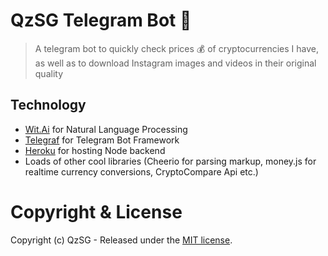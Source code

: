 ﻿# QzSG Telegram Bot :robot:
> A telegram bot to quickly check prices :moneybag: of cryptocurrencies I have, as well as to download Instagram images and videos in their original quality

## Technology
  - [Wit.Ai](https://wit.ai/) for Natural Language Processing
  - [Telegraf](https://github.com/telegraf/telegraf) for Telegram Bot Framework
  - [Heroku](https://www.heroku.com/apps) for hosting Node backend
  - Loads of other cool libraries (Cheerio for parsing markup, money.js for realtime currency conversions, CryptoCompare Api etc.)
  
# Copyright & License

Copyright (c) QzSG - Released under the [MIT license](LICENSE).
    
